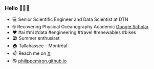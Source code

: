 ### Hello 👋👨‍💻

- 💻 Senior Scientific Engineer and Data Scientist at DTN
- 🤓 Recovering Physical Oceanography Academic [Google Scholar](https://scholar.google.ca/citations?hl=en&pli=1&user=XEtG4h0AAAAJ)
- ♥️ #ai #ml #data #engineering #travel #renewables #bikes
- 🏖️ Summer enthusiast
- 🏠 Tallahassee – Montréal
- 📫 Reach me on [X](https://x.com/philippemiron)
- 🌎 [philippemiron.github.io](https://philippemiron.github.io/)

